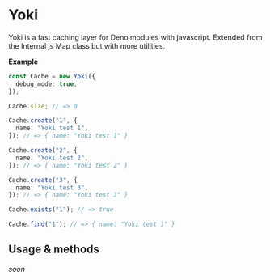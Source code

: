 # Yoki

Yoki is a fast caching layer for Deno modules with javascript. Extended from the Internal js Map class but with more utilities.

**Example**

```ts
const Cache = new Yoki({
  debug_mode: true,
});

Cache.size; // => 0

Cache.create("1", {
  name: "Yoki test 1",
}); // => { name: "Yoki test 1" }

Cache.create("2", {
  name: "Yoki test 2",
}); // => { name: "Yoki test 2" }

Cache.create("3", {
  name: "Yoki test 3",
}); // => { name: "Yoki test 3" }

Cache.exists("1"); // => true

Cache.find("1"); // => { name: "Yoki test 1" }
```

## Usage & methods

*soon*
